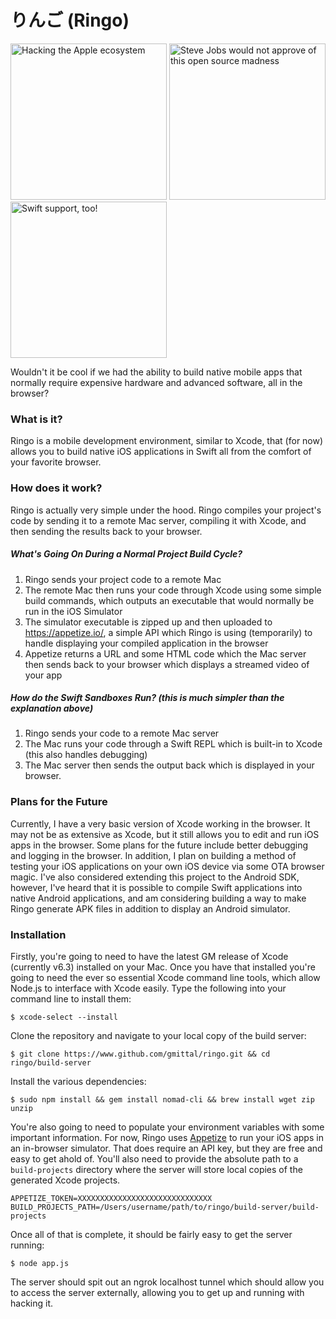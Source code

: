 # りんご (Ringo)

<img alt="Hacking the Apple ecosystem" src="https://s-media-cache-ak0.pinimg.com/236x/2f/36/2a/2f362aa5457d9b373a261e20a358d7d6.jpg" height="250px" />
<img alt="Steve Jobs would not approve of this open source madness" src="https://c1.staticflickr.com/7/6050/7000020847_4bfda0d049_b.jpg" height="250px" />
<img alt="Swift support, too!" src="https://developer.apple.com/swift/images/swift-og.png" height="250px" />
<!--![Steve Jobs would not approve](https://c1.staticflickr.com/7/6050/7000020847_4bfda0d049_b.jpg)-->

Wouldn't it be cool if we had the ability to build native mobile apps that normally require expensive hardware and advanced software, all in the browser?


### What is it?
Ringo is a mobile development environment, similar to Xcode, that (for now) allows you to build native iOS applications in Swift all from the comfort of your favorite browser.


### How does it work?
Ringo is actually very simple under the hood. Ringo compiles your project's code by sending it to a remote Mac server, compiling it with Xcode, and then sending the results back to your browser.


##### What's Going On During a Normal Project Build Cycle?
1. Ringo sends your project code to a remote Mac
2. The remote Mac then runs your code through Xcode using some simple build commands, which outputs an executable that would normally be run in the iOS Simulator
3. The simulator executable is zipped up and then uploaded to https://appetize.io/, a simple API which Ringo is using (temporarily) to handle displaying your compiled application in the browser
4. Appetize returns a URL and some HTML code which the Mac server then sends back to your browser which displays a streamed video of your app

##### How do the Swift Sandboxes Run? (this is much simpler than the explanation above)
1. Ringo sends your code to a remote Mac server
2. The Mac runs your code through a Swift REPL which is built-in to Xcode (this also handles debugging)
3. The Mac server then sends the output back which is displayed in your browser.


### Plans for the Future
Currently, I have a very basic version of Xcode working in the browser. It may not be as extensive as Xcode, but it still allows you to edit and run iOS apps in the browser. Some plans for the future include better debugging and logging in the browser. In addition, I plan on building a method of testing your iOS applications on your own iOS device via some OTA browser magic. I've also considered extending this project to the Android SDK, however, I've heard that it is possible to compile Swift applications into native Android applications, and am considering building a way to make Ringo generate APK files in addition to display an Android simulator.


### Installation
Firstly, you're going to need to have the latest GM release of Xcode (currently v6.3) installed on your Mac. Once you have that installed you're going to need the ever so essential Xcode command line tools, which allow Node.js to interface with Xcode easily. Type the following into your command line to install them:

```$ xcode-select --install```

Clone the repository and navigate to your local copy of the build server:

``` $ git clone https://www.github.com/gmittal/ringo.git && cd ringo/build-server ```

Install the various dependencies:

``` $ sudo npm install && gem install nomad-cli && brew install wget zip unzip ```

You're also going to need to populate your environment variables with some important information. For now, Ringo uses [Appetize](http://www.appetize.io) to run your iOS apps in an in-browser simulator. That does require an API key, but they are free and easy to get ahold of. You'll also need to provide the absolute path to a ```build-projects``` directory where the server will store local copies of the generated Xcode projects.

```
APPETIZE_TOKEN=XXXXXXXXXXXXXXXXXXXXXXXXXXXXXX
BUILD_PROJECTS_PATH=/Users/username/path/to/ringo/build-server/build-projects
```

Once all of that is complete, it should be fairly easy to get the server running:

``` $ node app.js ```

The server should spit out an ngrok localhost tunnel which should allow you to access the server externally, allowing you to get up and running with hacking it.
